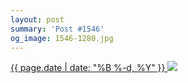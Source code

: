 ```yaml
---
layout: post
summary: 'Post #1546'
og_image: 1546-1280.jpg
---
```


<p>
 <time>
  <a href="/1546">
   {{ page.date | date: "%B %-d, %Y" }}
  </a>
 </time>
 <a href="/1546">
  <img sizes="(min-width: 700px) 50vw, calc(100vw - 2rem)" src="{{ site.assets_url }}/1546-640.jpg" srcset="{{ site.assets_url }}/1546-320.jpg 320w, {{ site.assets_url }}/1546-640.jpg 640w, {{ site.assets_url }}/1546-960.jpg 960w, {{ site.assets_url }}/1546-1280.jpg 1280w"/>
 </a>
</p>
